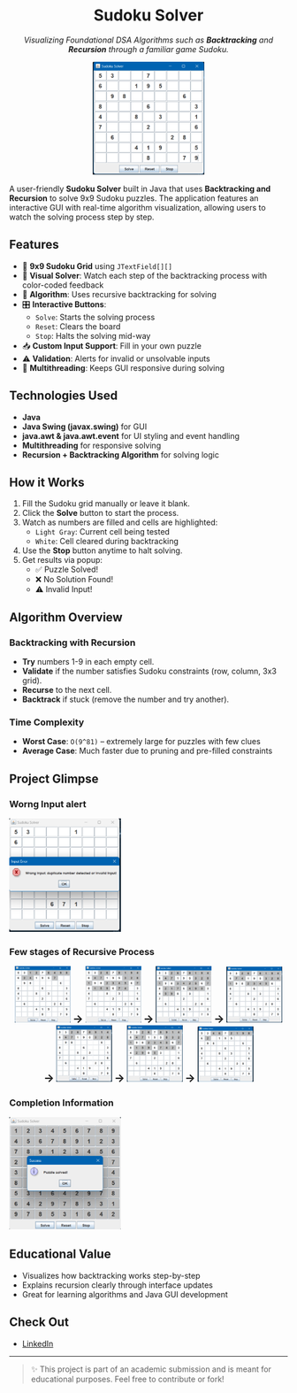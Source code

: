 <h1 align="center">Sudoku Solver</h1>
<p align="center">
  <em>Visualizing Foundational DSA Algorithms such as <b>Backtracking</b> and <b>Recursion</b> through a familiar game Sudoku.</em>
</p>

<p align="center">
  <img src="assets/valid-input-eg.png" width="40%" alt="Sudoku Grid"/>
</p>

A user-friendly **Sudoku Solver** built in Java that uses **Backtracking and Recursion** to solve 9x9 Sudoku puzzles. The application features an interactive GUI with real-time algorithm visualization, allowing users to watch the solving process step by step.

## Features

- 🔢 **9x9 Sudoku Grid** using `JTextField[][]`
- 🎨 **Visual Solver**: Watch each step of the backtracking process with color-coded feedback
- 🧠 **Algorithm**: Uses recursive backtracking for solving
- 🎛️ **Interactive Buttons**: 
  - `Solve`: Starts the solving process
  - `Reset`: Clears the board
  - `Stop`: Halts the solving mid-way
- 📥 **Custom Input Support**: Fill in your own puzzle
- ⚠️ **Validation**: Alerts for invalid or unsolvable inputs
- 🔄 **Multithreading**: Keeps GUI responsive during solving

## Technologies Used

- **Java**
- **Java Swing (javax.swing)** for GUI
- **java.awt & java.awt.event** for UI styling and event handling
- **Multithreading** for responsive solving
- **Recursion + Backtracking Algorithm** for solving logic

## How it Works

1. Fill the Sudoku grid manually or leave it blank.
2. Click the **Solve** button to start the process.
3. Watch as numbers are filled and cells are highlighted:
   - `Light Gray`: Current cell being tested
   - `White`: Cell cleared during backtracking
4. Use the **Stop** button anytime to halt solving.
5. Get results via popup:
   - ✅ Puzzle Solved!
   - ❌ No Solution Found!
   - ⚠️ Invalid Input!

## Algorithm Overview

### Backtracking with Recursion

- **Try** numbers 1-9 in each empty cell.
- **Validate** if the number satisfies Sudoku constraints (row, column, 3x3 grid).
- **Recurse** to the next cell.
- **Backtrack** if stuck (remove the number and try another).

### Time Complexity

- **Worst Case**: `O(9^81)` – extremely large for puzzles with few clues
- **Average Case**: Much faster due to pruning and pre-filled constraints

## Project Glimpse

### Worng Input alert
<img src="assets/wrong-input-alert.png" width="40%" alt="Dropdown selection"/>

### Few stages of Recursive Process
<p align="center"> <img src="assets/Recursion S1.png" width="20%" alt="Stage 1"/> <span style="font-weight:bold; font-size:20px;">→</span> <img src="assets/Recursion S2.png" width="20%" alt="Stage 2"/> <span style="font-weight:bold; font-size:20px;">→</span> <img src="assets/Recursion S3.png" width="20%" alt="Stage 3"/> <span style="font-weight:bold; font-size:20px;">→</span> <img src="assets/Recursion S4.png" width="20%" alt="Stage 4"/> <span style="font-weight:bold; font-size:20px;">→</span> <img src="assets/Recursion S5.png" width="20%" alt="Stage 5"/> <span style="font-weight:bold; font-size:20px;">→</span> <img src="assets/Recursion S6.png" width="20%" alt="Stage 6"/> <span style="font-weight:bold; font-size:20px;">→</span> <img src="assets/Recursion S7.png" width="20%%" alt="Stage 7"/> 
</p>

### Completion Information
<img src="assets/complete-info.png" width="40%" alt="Minimum Exchange"/>


## Educational Value

- Visualizes how backtracking works step-by-step
- Explains recursion clearly through interface updates
- Great for learning algorithms and Java GUI development

## Check Out

- [LinkedIn](https://www.linkedin.com/in/diyumana-bhardwaj)  


---

> ✨ This project is part of an academic submission and is meant for educational purposes. Feel free to contribute or fork!


